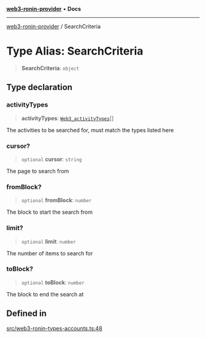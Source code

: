 [**web3-ronin-provider**](../README.md) • **Docs**

***

[web3-ronin-provider](../globals.md) / SearchCriteria

# Type Alias: SearchCriteria

> **SearchCriteria**: `object`

## Type declaration

### activityTypes

> **activityTypes**: [`Web3_activityTypes`](../enumerations/Web3_activityTypes.md)[]

The activities to be searched for, must match the types listed here

### cursor?

> `optional` **cursor**: `string`

The page to search from

### fromBlock?

> `optional` **fromBlock**: `number`

The block to start the search from

### limit?

> `optional` **limit**: `number`

The number of items to search for

### toBlock?

> `optional` **toBlock**: `number`

The block to end the search at

## Defined in

[src/web3-ronin-types-accounts.ts:48](https://github.com/chuacw/web3-ronin-provider/blob/e9318161fb5ce839bfa5a7cd824e9be03b129c7e/src/web3-ronin-types-accounts.ts#L48)
